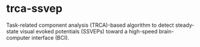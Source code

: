 # trca-ssvep
Task-related component analysis (TRCA)-based algorithm to detect steady-state visual evoked potentials (SSVEPs) toward a high-speed brain-computer interface (BCI).
